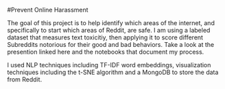#Prevent Online Harassment

The goal of this project is to help identify which areas of the internet, and specifically to start which areas of Reddit, are safe. I am using a labeled dataset that measures text toxicitiy, then applying it to score different Subreddits notorious for their good and bad behaviors. Take a look at the presention linked here and the notebooks that document my process. 

I used NLP techniques including TF-IDF word embeddings, visualization techniques including the t-SNE algorithm and a MongoDB to store the data from Reddit.




